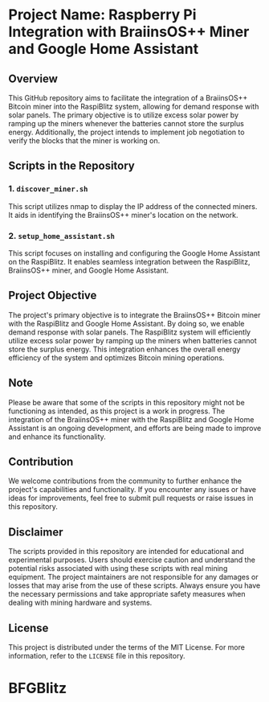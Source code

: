 # Project Name: Raspberry Pi Integration with BraiinsOS++ Miner and Google Home Assistant

## Overview
This GitHub repository aims to facilitate the integration of a BraiinsOS++ Bitcoin miner into the RaspiBlitz system, allowing for demand response with solar panels. The primary objective is to utilize excess solar power by ramping up the miners whenever the batteries cannot store the surplus energy. Additionally, the project intends to implement job negotiation to verify the blocks that the miner is working on.

## Scripts in the Repository

### 1. `discover_miner.sh`
This script utilizes nmap to display the IP address of the connected miners. It aids in identifying the BraiinsOS++ miner's location on the network.

### 2. `setup_home_assistant.sh`
This script focuses on installing and configuring the Google Home Assistant on the RaspiBlitz. It enables seamless integration between the RaspiBlitz, BraiinsOS++ miner, and Google Home Assistant.

## Project Objective
The project's primary objective is to integrate the BraiinsOS++ Bitcoin miner with the RaspiBlitz and Google Home Assistant. By doing so, we enable demand response with solar panels. The RaspiBlitz system will efficiently utilize excess solar power by ramping up the miners when batteries cannot store the surplus energy. This integration enhances the overall energy efficiency of the system and optimizes Bitcoin mining operations.

## Note
Please be aware that some of the scripts in this repository might not be functioning as intended, as this project is a work in progress. The integration of the BraiinsOS++ miner with the RaspiBlitz and Google Home Assistant is an ongoing development, and efforts are being made to improve and enhance its functionality.

## Contribution
We welcome contributions from the community to further enhance the project's capabilities and functionality. If you encounter any issues or have ideas for improvements, feel free to submit pull requests or raise issues in this repository.

## Disclaimer
The scripts provided in this repository are intended for educational and experimental purposes. Users should exercise caution and understand the potential risks associated with using these scripts with real mining equipment. The project maintainers are not responsible for any damages or losses that may arise from the use of these scripts. Always ensure you have the necessary permissions and take appropriate safety measures when dealing with mining hardware and systems.

## License
This project is distributed under the terms of the MIT License. For more information, refer to the `LICENSE` file in this repository.
# BFGBlitz